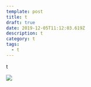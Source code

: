 ```yaml
---
template: post
title: t
draft: true
date: 2019-12-05T11:12:03.619Z
description: t
category: t
tags:
  - t
---
```

t

![](content/posts/cs.jpeg)
